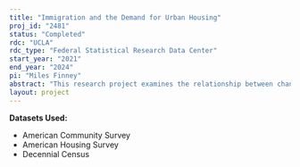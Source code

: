 ```yaml
---
title: "Immigration and the Demand for Urban Housing"
proj_id: "2481"
status: "Completed"
rdc: "UCLA"
rdc_type: "Federal Statistical Research Data Center"
start_year: "2021"
end_year: "2024"
pi: "Miles Finney"
abstract: "This research project examines the relationship between changes in the US immigrant population and the country's urban housing stock.  Using the American Housing Survey, the American Community Survey, and the Decennial Census, I estimate the demands for urban housing across immigrant groups, comparing them to demands by the larger US population.  The goal of the study is to relate potentially distinct housing demands by immigrants to changes in the physical structure of US urban areas."
layout: project
---
```


**Datasets Used:**

  - American Community Survey 
  - American Housing Survey 
  - Decennial Census 

